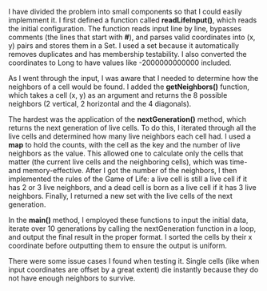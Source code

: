 I have divided the problem into small components so that I could easily implemment it. I first defined a function called **readLifeInput()**, which reads the initial configuration. The function reads input line by line, bypasses comments (the lines that start with **#**), and parses valid coordinates into (x, y) pairs and stores them in a Set. I used a set because it automatically removes duplicates and has membership testability. I also converted the coordinates to Long to have values like -2000000000000 included.

As I went through the input, I was aware that I needed to determine how the neighbors of a cell would be found. I added the **getNeighbors()** function, which takes a cell (x, y) as an argument and returns the 8 possible neighbors (2 vertical, 2 horizontal and the 4 diagonals).

The hardest was the application of the **nextGeneration()** method, which returns the next generation of live cells. To do this, I iterated through all the live cells and determined how many live neighbors each cell had. I used a **map** to hold the counts, with the cell as the key and the number of live neighbors as the value. This allowed one to calculate only the cells that matter (the current live cells and the neighboring cells), which was time- and memory-effective. After I got the number of the neighbors, I then implemented the rules of the Game of Life: a live cell is still a live cell if it has 2 or 3 live neighbors, and a dead cell is born as a live cell if it has 3 live neighbors. Finally, I returned a new set with the live cells of the next generation.

In the **main()** method, I employed these functions to input the initial data, iterate over 10 generations by calling the nextGeneration function in a loop, and output the final result in the proper format. I sorted the cells by their x coordinate before outputting them to ensure the output is uniform.

There were some issue cases I found when testing it. Single cells (like when input coordinates are offset by a great extent) die instantly because they do not have enough neighbors to survive.
